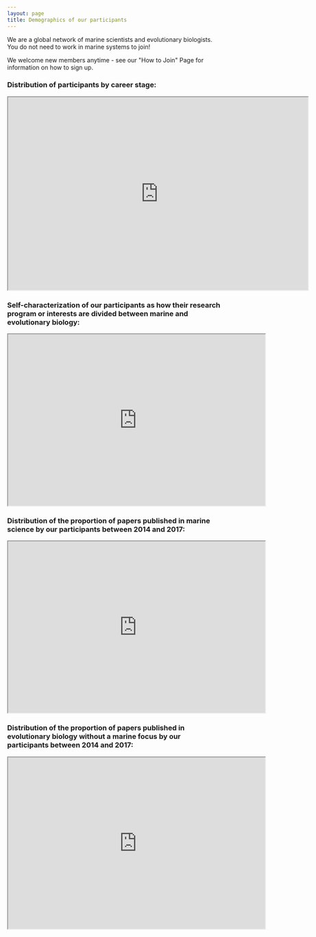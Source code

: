 ```yaml
---
layout: page
title: Demographics of our participants
---
```

   
We are a global network of marine scientists and evolutionary biologists. You do not need to work in marine systems to join! 

We welcome new members anytime - see our "How to Join" Page for information on how to sign up.

### Distribution of participants by career stage:

<iframe src="https://docs.google.com/spreadsheets/d/e/2PACX-1vT1gteeKA8xna4mqtL8l6d2SxEm14T6CLzL2uY6QvJxzBh75R069UyFtHdK6I5oPUWohyEL_mN5iHur/pubchart?oid=682714450&amp;format=image" width="700" height = "450"></iframe>

###  Self-characterization of our participants as how their research program or interests are divided between marine and evolutionary biology:

<iframe src="https://docs.google.com/spreadsheets/d/e/2PACX-1vT1gteeKA8xna4mqtL8l6d2SxEm14T6CLzL2uY6QvJxzBh75R069UyFtHdK6I5oPUWohyEL_mN5iHur/pubchart?oid=95104451&amp;format=interactive" width="600" height = "400"></iframe>

### Distribution of the proportion of papers published in marine science by our participants between 2014 and 2017:

<iframe src="https://docs.google.com/spreadsheets/d/e/2PACX-1vT1gteeKA8xna4mqtL8l6d2SxEm14T6CLzL2uY6QvJxzBh75R069UyFtHdK6I5oPUWohyEL_mN5iHur/pubchart?oid=912835837&amp;format=interactive" width="600" height = "400"></iframe>

### Distribution of the proportion of papers published in evolutionary biology without a marine focus by our participants between 2014 and 2017:

<iframe src="https://docs.google.com/spreadsheets/d/e/2PACX-1vT1gteeKA8xna4mqtL8l6d2SxEm14T6CLzL2uY6QvJxzBh75R069UyFtHdK6I5oPUWohyEL_mN5iHur/pubchart?oid=166604481&amp;format=interactive" width="600" height = "400"></iframe>
